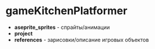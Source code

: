 # gameKitchenPlatformer

- **aseprite_sprites** - спрайты/анимации
- **project**
- **references** - зарисовки/описание игровых объектов
